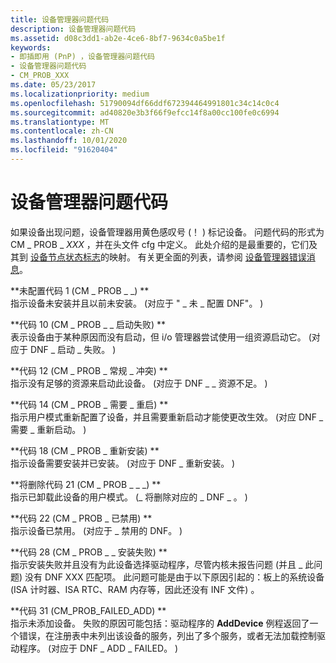 ```yaml
---
title: 设备管理器问题代码
description: 设备管理器问题代码
ms.assetid: d08c3dd1-ab2e-4ce6-8bf7-9634c0a5be1f
keywords:
- 即插即用 (PnP) ，设备管理器问题代码
- 设备管理器问题代码
- CM_PROB_XXX
ms.date: 05/23/2017
ms.localizationpriority: medium
ms.openlocfilehash: 51790094df66ddf672394464991801c34c14c0c4
ms.sourcegitcommit: ad40820e3b3f66f9efcc14f8a00cc100fe0c6994
ms.translationtype: MT
ms.contentlocale: zh-CN
ms.lasthandoff: 10/01/2020
ms.locfileid: "91620404"
---
```

# <a name="device-manager-problem-codes"></a>设备管理器问题代码


如果设备出现问题，设备管理器用黄色感叹号 (！ ) 标记设备。 问题代码的形式为 CM \_ PROB \_ *XXX* ，并在头文件 cfg 中定义。 此处介绍的是最重要的，它们及其到 [设备节点状态标志](device-node-status-flags.md)的映射。 有关更全面的列表，请参阅 [设备管理器错误消息](../install/device-manager-error-messages.md)。

<span id="Code_1__CM_PROB_NOT_CONFIGURED_"></span><span id="code_1__cm_prob_not_configured_"></span><span id="CODE_1__CM_PROB_NOT_CONFIGURED_"></span>**未配置代码 1 (CM \_ PROB \_ \_) **  
指示设备未安装并且以前未安装。  (对应于 " \_ 未 \_ 配置 DNF"。 ) 

<span id="Code_10__CM_PROB_FAILED_START_"></span><span id="code_10__cm_prob_failed_start_"></span><span id="CODE_10__CM_PROB_FAILED_START_"></span>**代码 10 (CM \_ PROB \_ \_ 启动失败) **  
表示设备由于某种原因而没有启动，但 i/o 管理器尝试使用一组资源启动它。  (对应于 DNF \_ 启动 \_ 失败。 ) 

<span id="Code_12__CM_PROB_NORMAL_CONFLICT_"></span><span id="code_12__cm_prob_normal_conflict_"></span><span id="CODE_12__CM_PROB_NORMAL_CONFLICT_"></span>**代码 12 (CM \_ PROB \_ 常规 \_ 冲突) **  
指示没有足够的资源来启动此设备。  (对应于 DNF \_ \_ 资源不足。 ) 

<span id="Code_14__CM_PROB_NEED_RESTART_"></span><span id="code_14__cm_prob_need_restart_"></span><span id="CODE_14__CM_PROB_NEED_RESTART_"></span>**代码 14 (CM \_ PROB \_ 需要 \_ 重启) **  
指示用户模式重新配置了设备，并且需要重新启动才能使更改生效。  (对应 DNF \_ 需要 \_ 重新启动。 ) 

<span id="Code_18__CM_PROB_REINSTALL_"></span><span id="code_18__cm_prob_reinstall_"></span><span id="CODE_18__CM_PROB_REINSTALL_"></span>**代码 18 (CM \_ PROB \_ 重新安装) **  
指示设备需要安装并已安装。  (对应于 DNF \_ 重新安装。 ) 

<span id="Code_21__CM_PROB_WILL_BE_REMOVED_"></span><span id="code_21__cm_prob_will_be_removed_"></span><span id="CODE_21__CM_PROB_WILL_BE_REMOVED_"></span>**将删除代码 21 (CM \_ PROB \_ \_ \_) **  
指示已卸载此设备的用户模式。  (\_ 将删除对应的 \_ DNF \_ 。 ) 

<span id="Code_22__CM_PROB_DISABLED_"></span><span id="code_22__cm_prob_disabled_"></span><span id="CODE_22__CM_PROB_DISABLED_"></span>**代码 22 (CM \_ PROB \_ 已禁用) **  
指示设备已禁用。  (对应于 \_ 禁用的 DNF。 ) 

<span id="Code_28__CM_PROB_FAILED_INSTALL_"></span><span id="code_28__cm_prob_failed_install_"></span><span id="CODE_28__CM_PROB_FAILED_INSTALL_"></span>**代码 28 (CM \_ PROB \_ \_ 安装失败) **  
指示安装失败并且没有为此设备选择驱动程序，尽管内核未报告问题 (并且 \_ 此问题) 没有 DNF XXX 匹配项。 此问题可能是由于以下原因引起的：板上的系统设备 (ISA 计时器、ISA RTC、RAM 内存等，因此还没有 INF 文件) 。

<span id="Code_31__CM_PROB_FAILED_ADD_"></span><span id="code_31__cm_failed_add_"></span><span id="CODE_31__CM_FAILED_ADD_"></span>**代码 31 (CM_PROB_FAILED_ADD) **  
指示未添加设备。 失败的原因可能包括：驱动程序的 **AddDevice** 例程返回了一个错误，在注册表中未列出该设备的服务，列出了多个服务，或者无法加载控制驱动程序。  (对应于 DNF \_ ADD \_ FAILED。 ) 

 

 






